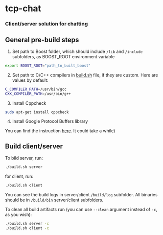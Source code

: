 # tcp-chat
### Client/server solution for chatting


## General pre-build steps

1. Set path to Boost folder, which should include `/lib` and `/include` subfolders, as BOOST_ROOT environment variable
```sh
export BOOST_ROOT="path_to_built_boost"
```

2. Set path to C/C++ compilers in [build.sh](./build.sh) file, if they are custom.
Here are values by default:
```sh
C_COMPILER_PATH=/usr/bin/gcc
CXX_COMPILER_PATH=/usr/bin/g++
```

3. Install Cppcheck
```sh
sudo apt-get install cppcheck
```

4. Install Google Protocol Buffers library

You can find the instruction [here](https://github.com/protocolbuffers/protobuf/blob/master/src/README.md).
It could take a while)

## Build client/server

To bild server, run:
```sh
./build.sh server
```
for client, run:
```sh
./build.sh client
```

You can see the build logs in server/client `/build/log` subfolder.
All binaries should be in `/build/bin` server/client subfolders.

To clean all build artifacts run (you can use `--clean` argument instead of `-c`, as you wish):

```sh
./build.sh server -c
./build.sh client -c
```
